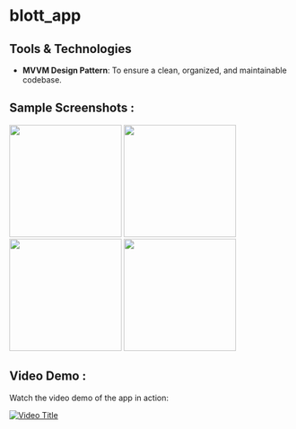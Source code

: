 # blott_app

## Tools & Technologies

- **MVVM Design Pattern**: To ensure a clean, organized, and maintainable codebase.

## Sample Screenshots :

<img src="https://github.com/user-attachments/assets/295577b2-06ff-480d-addd-8afbb19bfb13" width="200">
<img src="https://github.com/user-attachments/assets/74abfd08-dc13-4317-a1ae-ff5cd6130651" width="200">
<img src="https://github.com/user-attachments/assets/06af68fb-dd02-4f24-ab83-6ab12d2a5374" width="200">
<img src="https://github.com/user-attachments/assets/35882f63-7773-468a-9161-e19523ad444d" width="200">

## Video Demo :

Watch the video demo of the app in action:

[![Video Title](https://github.com/user-attachments/assets/9d1ab491-8b65-4180-81cd-69126f854f07)](https://github.com/user-attachments/assets/9d1ab491-8b65-4180-81cd-69126f854f07)




